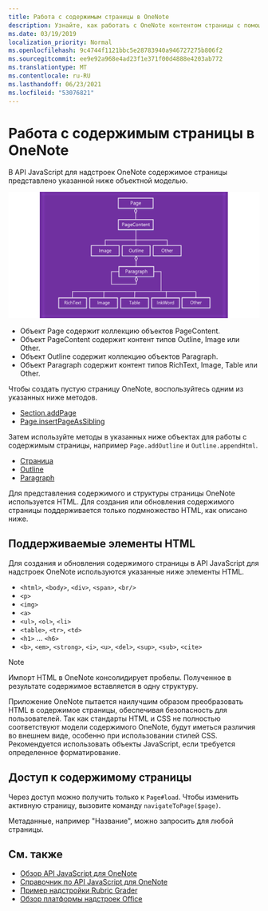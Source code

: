 ```yaml
---
title: Работа с содержимым страницы в OneNote
description: Узнайте, как работать с OneNote контентом страницы с помощью API JavaScript.
ms.date: 03/19/2019
localization_priority: Normal
ms.openlocfilehash: 9c4744f1121bbc5e28783940a946727275b806f2
ms.sourcegitcommit: ee9e92a968e4ad23f1e371f00d4888e4203ab772
ms.translationtype: MT
ms.contentlocale: ru-RU
ms.lasthandoff: 06/23/2021
ms.locfileid: "53076821"
---
```

# <a name="work-with-onenote-page-content"></a>Работа с содержимым страницы в OneNote

В API JavaScript для надстроек OneNote содержимое страницы представлено указанной ниже объектной моделью.

  ![OneNote схема объектной модели страницы.](../images/one-note-om-page.png)

- Объект Page содержит коллекцию объектов PageContent.
- Объект PageContent содержит контент типов Outline, Image или Other.
- Объект Outline содержит коллекцию объектов Paragraph.
- Объект Paragraph содержит контент типов RichText, Image, Table или Other.

Чтобы создать пустую страницу OneNote, воспользуйтесь одним из указанных ниже методов.

- [Section.addPage](/javascript/api/onenote/onenote.section#addpage-title-)
- [Page.insertPageAsSibling](/javascript/api/onenote/onenote.section#insertsectionassibling-location--title-)

Затем используйте методы в указанных ниже объектах для работы с содержимым страницы, например `Page.addOutline` и `Outline.appendHtml`.

- [Страница](/javascript/api/onenote/onenote.page)
- [Outline](/javascript/api/onenote/onenote.outline)
- [Paragraph](/javascript/api/onenote/onenote.paragraph)

Для представления содержимого и структуры страницы OneNote используется HTML. Для создания или обновления содержимого страницы поддерживается только подмножество HTML, как описано ниже.

## <a name="supported-html"></a>Поддерживаемые элементы HTML

Для создания и обновления содержимого страницы в API JavaScript для надстроек OneNote используются указанные ниже элементы HTML.

- `<html>`, `<body>`, `<div>`, `<span>`, `<br/>`
- `<p>`
- `<img>`
- `<a>`
- `<ul>`, `<ol>`, `<li>`
- `<table>`, `<tr>`, `<td>`
- `<h1>` ... `<h6>`
- `<b>`, `<em>`, `<strong>`, `<i>`, `<u>`, `<del>`, `<sup>`, `<sub>`, `<cite>`

> [!NOTE]
> Импорт HTML в OneNote консолидирует пробелы. Полученное в результате содержимое вставляется в одну структуру.

Приложение OneNote пытается наилучшим образом преобразовать HTML в содержимое страницы, обеспечивая безопасность для пользователей. Так как стандарты HTML и CSS не полностью соответствуют модели содержимого OneNote, будут иметься различия во внешнем виде, особенно при использовании стилей CSS. Рекомендуется использовать объекты JavaScript, если требуется определенное форматирование.

## <a name="accessing-page-contents"></a>Доступ к содержимому страницы

Через  доступ можно получить только к `Page#load`. Чтобы изменить активную страницу, вызовите команду `navigateToPage($page)`.

Метаданные, например "Название", можно запросить для любой страницы.

## <a name="see-also"></a>См. также

- [Обзор API JavaScript для OneNote](onenote-add-ins-programming-overview.md)
- [Справочник по API JavaScript для OneNote](../reference/overview/onenote-add-ins-javascript-reference.md)
- [Пример надстройки Rubric Grader](https://github.com/OfficeDev/OneNote-Add-in-Rubric-Grader)
- [Обзор платформы надстроек Office](../overview/office-add-ins.md)
